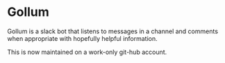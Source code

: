# Gollum

Gollum is a slack bot that listens to messages in a channel and comments when appropriate with hopefully helpful information.

This is now maintained on a work-only git-hub account.